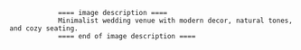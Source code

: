 
                ==== image description ====
                Minimalist wedding venue with modern decor, natural tones, and cozy seating.
                ==== end of image description ====
                
